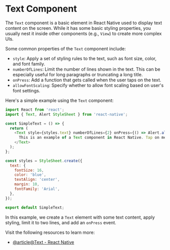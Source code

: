 # Text Component

The `Text` component is a basic element in React Native used to display text content on the screen. While it has some basic styling properties, you usually nest it inside other components (e.g., `View`) to create more complex UIs.

Some common properties of the `Text` component include:

- `style`: Apply a set of styling rules to the text, such as font size, color, and font family.
- `numberOfLines`: Limit the number of lines shown in the text. This can be especially useful for long paragraphs or truncating a long title.
- `onPress`: Add a function that gets called when the user taps on the text.
- `allowFontScaling`: Specify whether to allow font scaling based on user's font settings.

Here's a simple example using the `Text` component:

```javascript
import React from 'react';
import { Text, Alert StyleSheet } from 'react-native';

const SimpleText = () => {
  return (
    <Text style={styles.text} numberOfLines={2} onPress={() => Alert.alert('Hello')}>
      This is an example of a Text component in React Native. Tap on me!
    </Text>
  );
};

const styles = StyleSheet.create({
  text: {
    fontSize: 16,
    color: 'blue',
    textAlign: 'center',
    margin: 10,
    fontFamily: 'Arial',
  },
});

export default SimpleText;
```

In this example, we create a `Text` element with some text content, apply styling, limit it to two lines, and add an `onPress` event.

Visit the following resources to learn more:

- [@article@Text - React Native](https://reactnative.dev/docs/text)
